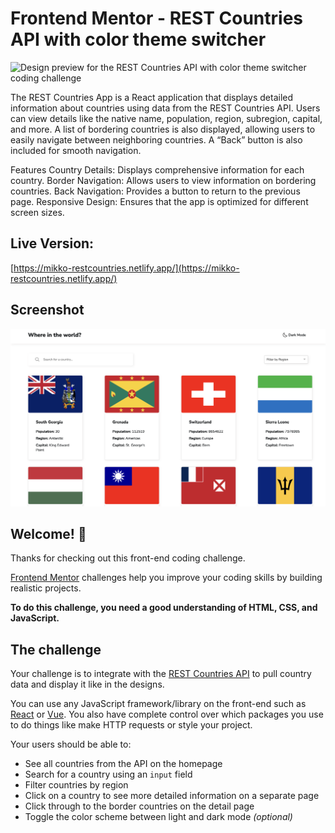 # Frontend Mentor - REST Countries API with color theme switcher

![Design preview for the REST Countries API with color theme switcher coding challenge](./design/desktop-preview.jpg)

The REST Countries App is a React application that displays detailed information about countries using data from the REST Countries API. Users can view details like the native name, population, region, subregion, capital, and more. A list of bordering countries is also displayed, allowing users to easily navigate between neighboring countries. A “Back” button is also included for smooth navigation.

Features
Country Details: Displays comprehensive information for each country.
Border Navigation: Allows users to view information on bordering countries.
Back Navigation: Provides a button to return to the previous page.
Responsive Design: Ensures that the app is optimized for different screen sizes.

## Live Version:
[https://mikko-restcountries.netlify.app/](https://mikko-restcountries.netlify.app/)

## Screenshot
![Screenshot of REST Countries](https://github.com/ofthekings12/personal-portfolio/blob/main/src/assets/restcountries-img.png?raw=true)


## Welcome! 👋

Thanks for checking out this front-end coding challenge.

[Frontend Mentor](https://www.frontendmentor.io) challenges help you improve your coding skills by building realistic projects.

**To do this challenge, you need a good understanding of HTML, CSS, and JavaScript.**

## The challenge

Your challenge is to integrate with the [REST Countries API](https://restcountries.com) to pull country data and display it like in the designs.

You can use any JavaScript framework/library on the front-end such as [React](https://reactjs.org) or [Vue](https://vuejs.org). You also have complete control over which packages you use to do things like make HTTP requests or style your project.

Your users should be able to:

- See all countries from the API on the homepage
- Search for a country using an `input` field
- Filter countries by region
- Click on a country to see more detailed information on a separate page
- Click through to the border countries on the detail page
- Toggle the color scheme between light and dark mode *(optional)*

